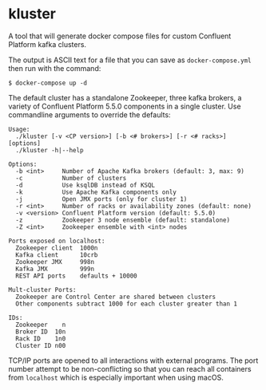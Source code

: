 # kluster

A tool that will generate docker compose files for custom Confluent Platform kafka clusters.

The output is ASCII text for a file that you can save as `docker-compose.yml` then run with the command:

```
$ docker-compose up -d
```

The default cluster has a standalone Zookeeper, three kafka brokers, a variety of Confluent Platform 5.5.0 components in a single cluster. Use commandline arguments to override the defaults:

```
Usage:
  ./kluster [-v <CP version>] [-b <# brokers>] [-r <# racks>] [options]
  ./kluster -h|--help

Options:
  -b <int>     Number of Apache Kafka brokers (default: 3, max: 9)
  -c           Number of clusters
  -d           Use ksqlDB instead of KSQL
  -k           Use Apache Kafka components only
  -j           Open JMX ports (only for cluster 1)
  -r <int>     Number of racks or availability zones (default: none)
  -v <version> Confluent Platform version (default: 5.5.0)
  -z           Zookeeper 3 node ensemble (default: standalone)
  -Z <int>     Zookeeper ensemble with <int> nodes

Ports exposed on localhost:
  Zookeeper client  1000n
  Kafka client      10crb
  Zookeeper JMX     998n
  Kafka JMX         999n
  REST API ports    defaults + 10000

Mult-cluster Ports:
  Zookeeper are Control Center are shared between clusters
  Other components subtract 1000 for each cluster greater than 1

IDs:
  Zookeeper    n
  Broker ID  10n
  Rack ID    1n0
  Cluster ID n00
```

TCP/IP ports are opened to all interactions with external programs. The port number attempt to be non-conflicting so that you can reach all containers from `localhost` which is especially important when using macOS.



